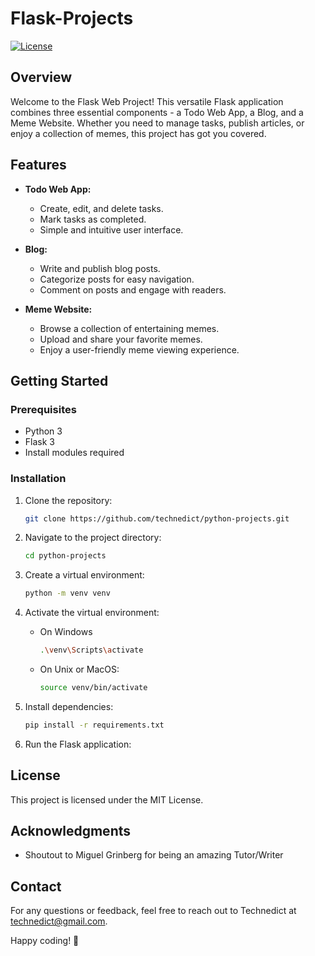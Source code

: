 # Flask-Projects

[![License](https://img.shields.io/badge/License-MIT-blue.svg)](LICENSE)

## Overview

Welcome to the Flask Web Project! This versatile Flask application combines three essential components - a Todo Web App, a Blog, and a Meme Website. Whether you need to manage tasks, publish articles, or enjoy a collection of memes, this project has got you covered.

## Features

- **Todo Web App:**
  - Create, edit, and delete tasks.
  - Mark tasks as completed.
  - Simple and intuitive user interface.

- **Blog:**
  - Write and publish blog posts.
  - Categorize posts for easy navigation.
  - Comment on posts and engage with readers.

- **Meme Website:**
  - Browse a collection of entertaining memes.
  - Upload and share your favorite memes.
  - Enjoy a user-friendly meme viewing experience.


## Getting Started

### Prerequisites

- Python 3
- Flask 3
- Install modules required

### Installation

1. Clone the repository:

   ```bash
   git clone https://github.com/technedict/python-projects.git

2. Navigate to the project directory:

   ```bash
   cd python-projects

3. Create a virtual environment:

   ```bash
   python -m venv venv

4. Activate the virtual environment:
   - On Windows
     ```bash
     .\venv\Scripts\activate
     
    - On Unix or MacOS:
      ```bash
      source venv/bin/activate

6. Install dependencies:

   ```bash
   pip install -r requirements.txt

7. Run the Flask application:

## License

This project is licensed under the MIT License.

## Acknowledgments

- Shoutout to Miguel Grinberg for being an amazing Tutor/Writer

## Contact

For any questions or feedback, feel free to reach out to Technedict at technedict@gmail.com.

Happy coding! 🚀

